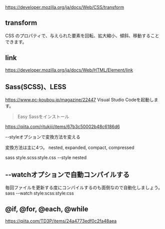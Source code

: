 https://developer.mozilla.org/ja/docs/Web/CSS/transform

## transform 
CSS のプロパティで、与えられた要素を回転、拡大縮小、傾斜、移動することできます。

## link
https://developer.mozilla.org/ja/docs/Web/HTML/Element/link

## Sass(SCSS)、LESS
https://www.pc-koubou.jp/magazine/22447
Visual Studio Codeを起動します。
>Easy Sassをインストール

https://qiita.com/ritukiii/items/67b3c50002b48c6186d6

--styleオプションで変換方法を変える

変換方法は主に4つ。
nested, expanded, compact, compressed

sass style.scss:style.css --style nested

## --watchオプションで自動コンパイルする

毎回ファイルを更新する度にコンパイルするのも面倒なので自動化しましょう。
sass --watch style:scss:style:css

## @if, @for, @each, @while
https://qiita.com/TD3P/items/24a4773edf0c2fa48aea
